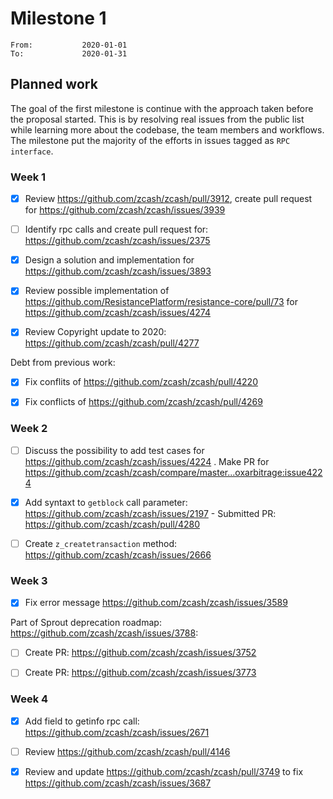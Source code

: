 # Milestone 1

```
From:           2020-01-01
To:             2020-01-31
```

## Planned work

The goal of the first milestone is continue with the approach taken before the proposal started. This is by resolving real issues from the public list while learning more about the codebase, the team members and workflows. The milestone put the majority of the efforts in issues tagged as `RPC interface`.

### Week 1

- [x] Review https://github.com/zcash/zcash/pull/3912, create pull request for https://github.com/zcash/zcash/issues/3939 

- [ ] Identify rpc calls and create pull request for: https://github.com/zcash/zcash/issues/2375

- [x] Design a solution and implementation for https://github.com/zcash/zcash/issues/3893

- [x] Review possible implementation of https://github.com/ResistancePlatform/resistance-core/pull/73 for https://github.com/zcash/zcash/issues/4274 

- [x] Review Copyright update to 2020: https://github.com/zcash/zcash/pull/4277

Debt from previous work:

- [x] Fix conflits of https://github.com/zcash/zcash/pull/4220

- [x] Fix conflicts of https://github.com/zcash/zcash/pull/4269
 
### Week 2

- [ ] Discuss the possibility to add test cases for https://github.com/zcash/zcash/issues/4224 . Make PR for https://github.com/zcash/zcash/compare/master...oxarbitrage:issue4224

- [x] Add syntaxt to `getblock` call parameter: https://github.com/zcash/zcash/issues/2197 - Submitted PR: https://github.com/zcash/zcash/pull/4280

- [ ] Create `z_createtransaction` method: https://github.com/zcash/zcash/issues/2666


### Week 3

- [x] Fix error message https://github.com/zcash/zcash/issues/3589

Part of Sprout deprecation roadmap: https://github.com/zcash/zcash/issues/3788:

- [ ] Create PR: https://github.com/zcash/zcash/issues/3752

- [ ] Create PR:  https://github.com/zcash/zcash/issues/3773

### Week 4

- [x] Add field to getinfo rpc call: https://github.com/zcash/zcash/issues/2671

- [ ] Review https://github.com/zcash/zcash/pull/4146

- [x] Review and update https://github.com/zcash/zcash/pull/3749 to fix https://github.com/zcash/zcash/issues/3687

